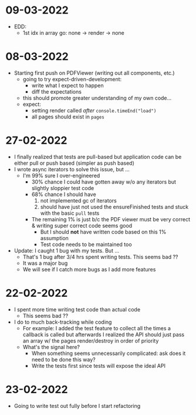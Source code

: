# 09-03-2022

- EDD:
  - 1st idx in array go: none -> render -> none

# 08-03-2022

- Starting first push on PDFViewer (writing out all components, etc.)
  - going to try expect-driven-development:
    - write what I expect to happen
    - diff the expectations
  - this should promote greater understanding of my own code...
  - expect:
    - setting render called _after_ `console.timeEnd("load")`
    - all pages should exist in `pages`

# 27-02-2022

- I finally realized that tests are pull-based but application code can be either pull or push based (simpler as push based)
- I wrote async iterators to solve this issue, but ...
  - I'm 99% sure I over-engineered
    - 30% chance I could have gotten away w/o any iterators but slightly sloppier test code
    - 68% chance I should have
      1. not implemented gc of iterators
      2. should have just not used the ensureFinished tests and stuck with the basic `pull` tests
    - The remaining 1% is just b/c the PDF viewer must be very correct & writing super correct code seems good
      - But I should **not** have written code based on this 1% assumption
      - Test code needs to be maintained too
- Update: I caught 1 bug with my tests. But ...
  - That's 1 bug after 3/4 hrs spent writing tests. This seems bad ??
  - It was a major bug
  - We will see if I catch more bugs as I add more features

# 22-02-2022

- I spent more time writing test code than actual code
  - This seems bad ??
- I do to much back-tracking while coding
  - For example: I added the test feature to collect all the times a callback is called but afterwards I realized the API should just pass an array w/ the pages render/destroy in order of priority
  - What's the signal here?
    - When something seems unnecessarily complicated: ask does it need to be done this way?
    - Write the tests first since tests will expose the ideal API

# 23-02-2022

- Going to write test out fully before I start refactoring
